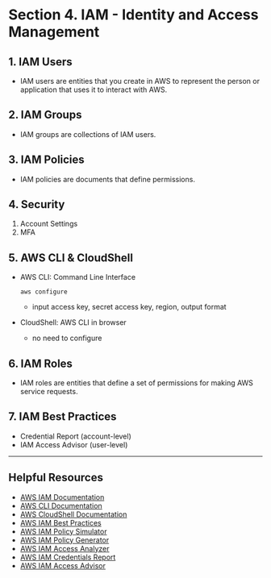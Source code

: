 # Section 4. IAM - Identity and Access Management

## 1. IAM Users

- IAM users are entities that you create in AWS to represent the person or application that uses it to interact with AWS.

## 2. IAM Groups

- IAM groups are collections of IAM users.

## 3. IAM Policies

- IAM policies are documents that define permissions.

## 4. Security

1. Account Settings
2. MFA

## 5. AWS CLI & CloudShell

- AWS CLI: Command Line Interface
  ```
  aws configure
  ```
  - input access key, secret access key, region, output format

- CloudShell: AWS CLI in browser
  - no need to configure

## 6. IAM Roles

- IAM roles are entities that define a set of permissions for making AWS service requests.

## 7. IAM Best Practices

- Credential Report (account-level)
- IAM Access Advisor (user-level)

<hr>

## Helpful Resources

- [AWS IAM Documentation](https://docs.aws.amazon.com/IAM/latest/UserGuide/introduction.html)
- [AWS CLI Documentation](https://docs.aws.amazon.com/cli/latest/userguide/cli-chap-welcome.html)
- [AWS CloudShell Documentation](https://docs.aws.amazon.com/cloudshell/latest/userguide/welcome.html)
- [AWS IAM Best Practices](https://docs.aws.amazon.com/IAM/latest/UserGuide/best-practices.html)
- [AWS IAM Policy Simulator](https://policysim.aws.amazon.com/home/index.jsp?#)
- [AWS IAM Policy Generator](https://awspolicygen.s3.amazonaws.com/policygen.html)
- [AWS IAM Access Analyzer](https://docs.aws.amazon.com/IAM/latest/UserGuide/what-is-access-analyzer.html)
- [AWS IAM Credentials Report](https://docs.aws.amazon.com/IAM/latest/UserGuide/id_credentials_getting-report.html)
- [AWS IAM Access Advisor](https://docs.aws.amazon.com/IAM/latest/UserGuide/access_policies_access-advisor.html)
